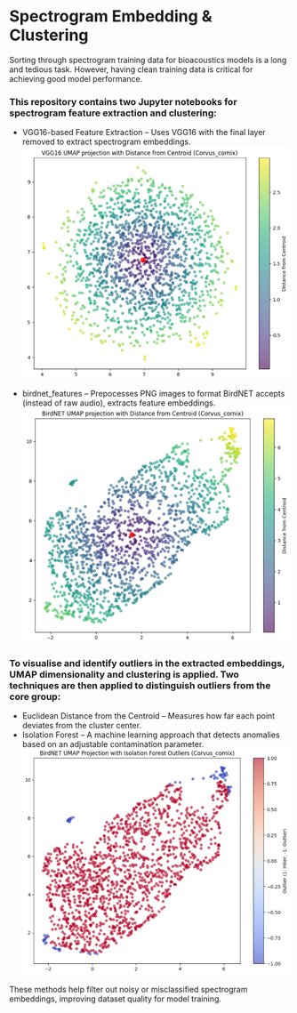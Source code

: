 # Spectrogram Embedding & Clustering
Sorting through spectrogram training data for bioacoustics models is a long and tedious task. However, having clean training data is critical for achieving good model performance.

### This repository contains two Jupyter notebooks for spectrogram feature extraction and clustering:
- VGG16-based Feature Extraction – Uses VGG16 with the final layer removed to extract spectrogram embeddings.
![alt text](image.png)

- birdnet_features – Prepocesses PNG images to format BirdNET accepts (instead of raw audio), extracts feature embeddings.
![alt text](image-1.png)

### To visualise and identify outliers in the extracted embeddings, UMAP dimensionality and clustering is applied. Two techniques are then applied to distinguish outliers from the core group:
- Euclidean Distance from the Centroid – Measures how far each point deviates from the cluster center.
- Isolation Forest – A machine learning approach that detects anomalies based on an adjustable contamination parameter.
![alt text](image-2.png)

These methods help filter out noisy or misclassified spectrogram embeddings, improving dataset quality for model training.